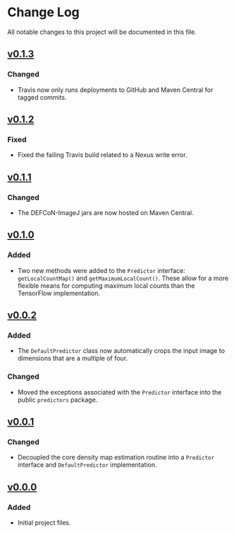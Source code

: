 # Change Log
All notable changes to this project will be documented in this file.

## [v0.1.3]
### Changed
- Travis now only runs deployments to GitHub and Maven Central for
  tagged commits.

## [v0.1.2]
### Fixed
- Fixed the failing Travis build related to a Nexus write error.

## [v0.1.1]
### Changed
- The DEFCoN-ImageJ jars are now hosted on Maven Central.

## [v0.1.0]
### Added
- Two new methods were added to the `Predictor` interface:
  `getLocalCountMap()` and `getMaximumLocalCount()`. These allow for a
  more flexible means for computing maximum local counts than the
  TensorFlow implementation.

## [v0.0.2]
### Added

- The `DefaultPredictor` class now automatically crops the input image
  to dimensions that are a multiple of four.
  
### Changed
- Moved the exceptions associated with the `Predictor` interface into
  the public `predictors` package.

## [v0.0.1]
### Changed

- Decoupled the core density map estimation routine into a `Predictor`
  interface and `DefaultPredictor` implementation.

## [v0.0.0]
### Added

- Initial project files.

[Unreleased]: https://github.com/LEB-EPFL/DEFCoN-ImageJ/compare/v0.1.3...HEAD
[v0.1.3]: https://github.com/LEB-EPFL/DEFCoN-ImageJ/releases/tag/0.1.3
[v0.1.2]: https://github.com/LEB-EPFL/DEFCoN-ImageJ/releases/tag/0.1.2
[v0.1.1]: https://github.com/LEB-EPFL/DEFCoN-ImageJ/releases/tag/0.1.1
[v0.1.0]: https://github.com/LEB-EPFL/DEFCoN-ImageJ/releases/tag/0.1.0
[v0.0.2]: https://github.com/LEB-EPFL/DEFCoN-ImageJ/releases/tag/0.0.2
[v0.0.1]: https://github.com/LEB-EPFL/DEFCoN-ImageJ/releases/tag/0.0.1
[v0.0.0]: https://github.com/LEB-EPFL/DEFCoN-ImageJ/releases/tag/0.0.0

